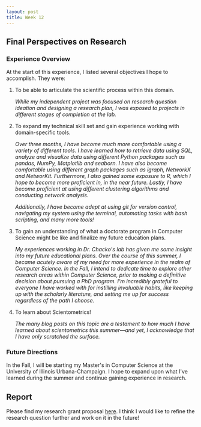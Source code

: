 ```yaml
---
layout: post
title: Week 12
---
```


## Final Perspectives on Research

### Experience Overview

At the start of this experience, I listed several objectives I hope to accomplish. They were: 

1. To be able to articulate the scientific process within this domain. 
	
	*While my independent project was focused on research question ideation and designing a research plan, I was exposed to projects in different stages of completion at the lab.*

2. To expand my technical skill set and gain experience working with domain-specific tools.

	 *Over three months, I have become much more comfortable using a variety of different tools. I have learned how to retrieve data using SQL, analyze and visualize data using different Python packages such as pandas, NumPy, Matplotlib and seaborn. I have also become comfortable using different graph packages such as igraph, NetworkX and NetworKit. Furthermore, I also gained some exposure to R, which I hope to become more proficient in, in the near future. Lastly, I have become proficient at using different clustering algorithms and conducting network analysis.* 
	 
	 *Additionally, I have become adept at using git for version control, navigating my system using the terminal, automating tasks with bash scripting, and many more tools!*

3. To gain an understanding of what a doctorate program in Computer Science might be like and finalize my future education plans.

	 *My experiences working in Dr. Chacko's lab has given me some insight into my future educational plans. Over the course of this summer, I became acutely aware of my need for more experience in the realm of Computer Science. In the Fall, I intend to dedicate time to explore other research areas within Computer Science, prior to making a definitive decision about pursuing a PhD program. I'm incredibly grateful to everyone I have worked with for instilling invaluable habits, like keeping up with the scholarly literature, and setting me up for success regardless of the path I choose.*

4. To learn about Scientometrics!
	
	*The many blog posts on this topic are a testament to how much I have learned about scientometrics this summer—and yet, I acknowledge that I have only scratched the surface.*

### Future Directions

In the Fall, I will be starting my Master's in Computer Science at the University of Illinois Urbana-Champaign. I hope to expand upon what I've learned during the summer and continue gaining experience in research. 

## Report

Please find my research grant proposal [here](../files/ResearchProposal_Final.pdf). I think I would like to refine the research question further and work on it in the future!





